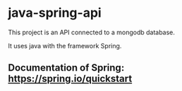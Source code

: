 # java-spring-api

This project is an API connected to a mongodb database.

It uses java with the framework Spring.

## Documentation of Spring: https://spring.io/quickstart
